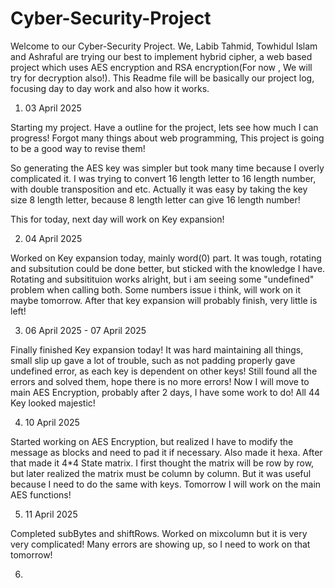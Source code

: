 # Cyber-Security-Project

Welcome to our Cyber-Security Project. We, Labib Tahmid, Towhidul Islam and Ashraful are trying our best to implement hybrid cipher, a web based project which uses AES encryption and RSA encryption(For now , We will try for decryption also!). This Readme file will be basically our project log, focusing day to day work and also how it works.

1. 03 April 2025

Starting my project. Have a outline for the project, lets see how much I can progress!
Forgot many things about web programming, This project is going to be a good way to revise them!

So generating the AES key was simpler but took many time because I overly complicated it. I was trying to convert 16 length letter to 16 length number, with double transposition and etc.
Actually it was easy by taking the key size 8 length letter, because 8 length letter can give 16 length number!

This for today, next day will work on Key expansion!

2. 04 April 2025

Worked on Key expansion today, mainly word(0) part. It was tough, rotating and subsitution could be done better, but sticked with the knowledge I have.
Rotating and subsitituion works alright, but i am seeing some "undefined" problem when calling both. Some numbers issue i think, will work on it maybe tomorrow.
After that key expansion will probably finish, very little is left!

3. 06 April 2025 - 07 April 2025

Finally finished Key expansion today! It was hard maintaining all things, small slip up gave
a lot of trouble, such as not padding properly gave undefined error, as each key is dependent on other keys!
Still found all the errors and solved them, hope there is no more errors! Now I will move to main AES Encryption, probably after 2 days, I have some work to do!
All 44 Key looked majestic!

4. 10 April 2025

Started working on AES Encryption, but realized I have to modify the message as blocks and need to pad it if necessary. Also made it hexa.
After that made it 4\*4 State matrix. I first thought the matrix will be row by row, but later realized the matrix must be column by column. But it was useful because I need to do the same with keys.
Tomorrow I will work on the main AES functions!

5. 11 April 2025

Completed subBytes and shiftRows. Worked on mixcolumn but it is very very complicated! Many errors are showing up, so I need to work on that tomorrow!

6.

